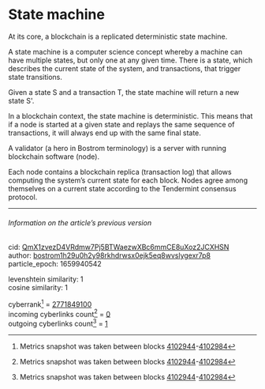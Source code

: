 # State machine

At its core, a blockchain is a replicated deterministic state machine.

A state machine is a computer science concept whereby a machine can have multiple states, but only one at any given time. There is a state, which describes the current state of the system, and transactions, that trigger state transitions.

Given a state S and a transaction T, the state machine will return a new state S'.

In a blockchain context, the state machine is deterministic. This means that if a node is started at a given state and replays the same sequence of transactions, it will always end up with the same final state.

A validator (a hero in Bostrom terminology) is a server with running blockchain software (node).

Each node contains a blockchain replica (transaction log) that allows computing the system’s current state for each block. Nodes agree among themselves on a current state according to the Tendermint consensus protocol.

---

###### Information on the article’s previous version  

cid: [QmX1zvezD4VRdmw7Pj5BTWaezwXBc6mmCE8uXoz2JCXHSN](https://cyb.ai/ipfs/QmX1zvezD4VRdmw7Pj5BTWaezwXBc6mmCE8uXoz2JCXHSN)  
author: [bostrom1h29u0h2y98rkhdrwsx0ejk5eq8wvslygexr7p8](https://cyb.ai/network/bostrom/contract/bostrom1h29u0h2y98rkhdrwsx0ejk5eq8wvslygexr7p8)  
particle_epoch: 1659940542  

levenshtein similarity: 1  
cosine similarity: 1  

cyberrank[^1] = [2771849100](https://lcd.bostrom.cybernode.ai/cyber/rank/v1beta1/rank/rank/QmX1zvezD4VRdmw7Pj5BTWaezwXBc6mmCE8uXoz2JCXHSN)  
incoming cyberlinks count[^1] = [0](https://lcd.bostrom.cybernode.ai/cyber/rank/v1beta1/rank/backlinks/QmX1zvezD4VRdmw7Pj5BTWaezwXBc6mmCE8uXoz2JCXHSN?pagination.page=0&pagination.per_page=1000)  
outgoing cyberlinks count[^1] = [1](https://lcd.bostrom.cybernode.ai/cyber/rank/v1beta1/rank/search/QmX1zvezD4VRdmw7Pj5BTWaezwXBc6mmCE8uXoz2JCXHSN??pagination.page=0&pagination.per_page=1000)  

[^1]: Metrics snapshot was taken between blocks [4102944](https://cyb.ai/network/bostrom/block/4102944)-[4102984](https://cyb.ai/network/bostrom/block/4102984)

